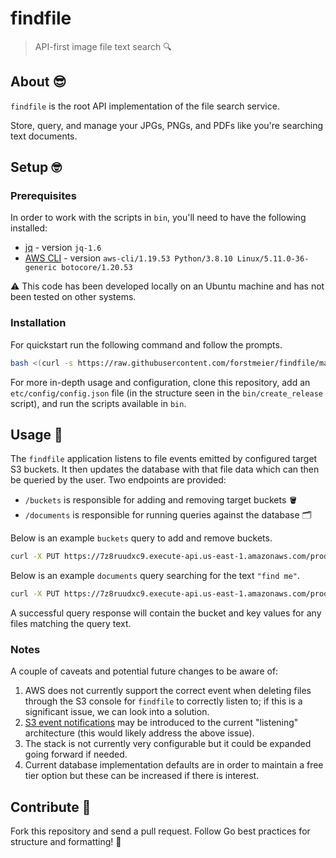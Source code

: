 # findfile

> API-first image file text search :mag:  

## About :sunglasses:

`findfile` is the root API implementation of the file search service.  

Store, query, and manage your JPGs, PNGs, and PDFs like you're searching text documents.  

## Setup :nerd_face:

### Prerequisites

In order to work with the scripts in `bin`, you'll need to have the following installed:  

- [jq](https://stedolan.github.io/jq/) - version `jq-1.6`  
- [AWS CLI](https://aws.amazon.com/cli/) - version `aws-cli/1.19.53 Python/3.8.10 Linux/5.11.0-36-generic botocore/1.20.53`  

:warning: This code has been developed locally on an Ubuntu machine and has not been tested on other systems.  

### Installation

For quickstart run the following command and follow the prompts.  

```bash
bash <(curl -s https://raw.githubusercontent.com/forstmeier/findfile/master/bin/quickstart) | tee "quickstart-$(date +%Y%m%d-%H%M).log"  
```

For more in-depth usage and configuration, clone this repository, add an `etc/config/config.json` file (in the structure seen in the `bin/create_release` script), and run the scripts available in `bin`.  

## Usage :partying_face:

The `findfile` application listens to file events emitted by configured target S3 buckets. It then updates the database with that file data which can then be queried by the user. Two endpoints are provided:  

- `/buckets` is responsible for adding and removing target buckets :bucket:  
- `/documents` is responsible for running queries against the database :card_index_dividers:  

Below is an example `buckets` query to add and remove buckets.  

```bash
curl -X PUT https://7z8ruudxc9.execute-api.us-east-1.amazonaws.com/production/buckets --header "Content-Type: application/json" --header "x-findfile-security-key: 6758db58-9534-4e63-8eb9-ff402f6c29d7" --data '{"add": ["new-target-bucket"], "remove": ["old-target-bucket"]}'
```

Below is an example `documents` query searching for the text `"find me"`.  

```bash
curl -X PUT https://7z8ruudxc9.execute-api.us-east-1.amazonaws.com/production/documents --header "Content-Type: application/json" --header "x-findfile-security-key: 6758db58-9534-4e63-8eb9-ff402f6c29d7" --data '{"text": "find me"}'
```

A successful query response will contain the bucket and key values for any files matching the query text.  

### Notes

A couple of caveats and potential future changes to be aware of:  

1. AWS does not currently support the correct event when deleting files through the S3 console for `findfile` to correctly listen to; if this is a significant issue, we can look into a solution.  
2. [S3 event notifications](https://docs.aws.amazon.com/AmazonS3/latest/dev/NotificationHowTo.html) may be introduced to the current "listening" architecture (this would likely address the above issue).  
3. The stack is not currently very configurable but it could be expanded going forward if needed.  
4. Current database implementation defaults are in order to maintain a free tier option but these can be increased if there is interest.  

## Contribute :zany_face:

Fork this repository and send a pull request. Follow Go best practices for structure and formatting! :tada:  